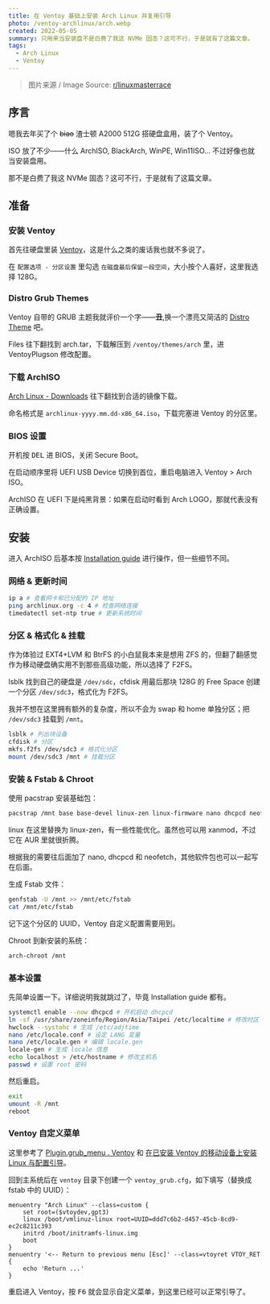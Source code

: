 ```yaml
---
title: 在 Ventoy 基础上安装 Arch Linux 并复用引导
photo: /ventoy-archlinux/arch.webp
created: 2022-05-05
summary: 只用来当安装盘不是白费了我这 NVMe 固态？这可不行，于是就有了这篇文章。
tags:
  - Arch Linux
  - Ventoy
---
```


> 图片来源 / Image Source: [r/linuxmasterrace](https://www.reddit.com/r/linuxmasterrace/comments/9luu1l/_/)

## 序言

嗯我去年买了个 ~~biao~~ 渣士顿 A2000 512G 搭硬盘盒用，装了个 Ventoy。

ISO 放了不少——什么 ArchISO, BlackArch, WinPE, Win11ISO... 不过好像也就当安装盘用。

那不是白费了我这 NVMe 固态？这可不行，于是就有了这篇文章。

## 准备

### 安装 Ventoy

首先往硬盘里装 [Ventoy](https://ventoy.net)，这是什么之类的废话我也就不多说了。

在 `配置选项 - 分区设置` 里勾选 `在磁盘最后保留一段空间`，大小按个人喜好，这里我选择 128G。

### Distro Grub Themes

Ventoy 自带的 GRUB 主题我就评价一个字——**丑**,换一个漂亮又简洁的 [Distro Theme](https://www.gnome-look.org/p/1482847) 吧。

Files 往下翻找到 arch.tar，下载解压到 `/ventoy/themes/arch` 里，进 VentoyPlugson 修改配置。

### 下载 ArchISO

[Arch Linux - Downloads](https://archlinux.org/download) 往下翻找到合适的镜像下载。

命名格式是 `archlinux-yyyy.mm.dd-x86_64.iso`，下载完塞进 Ventoy 的分区里。

### BIOS 设置

开机按 <kbd>DEL</kbd> 进 BIOS，关闭 Secure Boot。

在启动顺序里将 UEFI USB Device 切换到首位，重启电脑进入 Ventoy > Arch ISO。

ArchISO 在 UEFI 下是纯黑背景：如果在启动时看到 Arch LOGO，那就代表没有正确设置。

## 安装

进入 ArchISO 后基本按 [Installation guide](https://wiki.archlinux.org/title/Installation_guide) 进行操作，但一些细节不同。

### 网络 & 更新时间

```bash
ip a # 查看网卡和已分配的 IP 地址
ping archlinux.org -c 4 # 检查网络连接
timedatectl set-ntp true # 更新系统时间
```

### 分区 & 格式化 & 挂载

作为体验过 EXT4+LVM 和 BtrFS 的小白鼠我本来是想用 ZFS 的，但翻了翻感觉作为移动硬盘确实用不到那些高级功能，所以选择了 F2FS。

lsblk 找到自己的硬盘是 `/dev/sdc`，cfdisk 用最后那块 128G 的 Free Space 创建一个分区 `/dev/sdc3`，格式化为 F2FS。

我并不想在这里拥有额外的复杂度，所以不会为 swap 和 home 单独分区；把 `/dev/sdc3` 挂载到 `/mnt`。

```bash
lsblk # 列出块设备
cfdisk # 分区
mkfs.f2fs /dev/sdc3 # 格式化分区
mount /dev/sdc3 /mnt # 挂载分区
```

### 安装 & Fstab & Chroot

使用 pacstrap 安装基础包：

```bash
pacstrap /mnt base base-devel linux-zen linux-firmware nano dhcpcd neofetch
```

linux 在这里替换为 linux-zen，有一些性能优化。虽然也可以用 xanmod，不过它在 AUR 里就很折腾。

根据我的需要往后面加了 nano, dhcpcd 和 neofetch，其他软件包也可以一起写在后面。

生成 Fstab 文件：

```bash
genfstab -U /mnt >> /mnt/etc/fstab
cat /mnt/etc/fstab
```

记下这个分区的 UUID，Ventoy 自定义配置需要用到。

Chroot 到新安装的系统：

```bash
arch-chroot /mnt
```

### 基本设置

先简单设置一下。详细说明我就跳过了，毕竟 Installation guide 都有。

```bash
systemctl enable --now dhcpcd # 开机启动 dhcpcd
ln -sf /usr/share/zoneinfo/Region/Asia/Taipei /etc/localtime # 修改时区
hwclock --systohc # 生成 /etc/adjtime
nano /etc/locale.conf # 设定 LANG 变量
nano /etc/locale.gen # 编辑 locale.gen
locale-gen # 生成 locale 信息
echo localhost > /etc/hostname # 修改主机名
passwd # 设置 root 密码
```

然后重启。

```bash
exit
umount -R /mnt
reboot
```

### Ventoy 自定义菜单

这里参考了 [Plugin.grub_menu . Ventoy](https://www.ventoy.net/cn/plugin_grubmenu.html) 和 [在已安装 Ventoy 的移动设备上安装 Linux 与配置引导](https://lpwmm.blog.csdn.net/article/details/119056455)。

回到主系统后在 `ventoy` 目录下创建一个 `ventoy_grub.cfg`，如下填写（替换成 fstab 中的 UUID）：

```text
menuentry "Arch Linux" --class=custom {
    set root=($vtoydev,gpt3)
    linux /boot/vmlinuz-linux root=UUID=ddd7c6b2-d457-45cb-8cd9-ec2c8211c393
    initrd /boot/initramfs-linux.img
    boot
}
menuentry '<-- Return to previous menu [Esc]' --class=vtoyret VTOY_RET {
    echo 'Return ...'
}
```

重启进入 Ventoy，按 <kbd>F6</kbd> 就会显示自定义菜单，到这里已经可以正常引导了。
